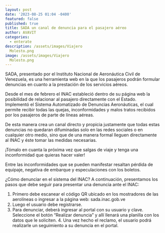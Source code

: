 ```yaml
---
layout: post
date: '2023-08-25 01:04 -0400'
featured: false
published: true
title: SADA un canal de denuncia para el pasajero aéreo
author: AVAVIT
categories:
  - enterate
description: /assets/images/Viajero
  Molesto.png
image: /assets/images/Viajero
  Molesto.png
---
```


SADA, presentado por el Instituto Nacional de Aeronáutica Civil de Venezuela, es una herramienta web en la que los pasajeros podrán formular denuncias en cuanto a la prestación de los servicios aéreos. 

Desde el mes de febrero el INAC estableció dentro de su página web la posibilidad de relacionar al pasajero directamente con el Estado. Implementó el Sistema Automatizado de Denuncias Aeronáuticas, el cual permite recibir todas las quejas, inconformidades y malos tratos recibidos por los pasajeros de parte de líneas aéreas. 

De esta manera crea un canal directo y propicia justamente que todas estas denuncias no quedaran difuminadas solo en las redes sociales o en cualquier otro medio, sino que de una manera formal lleguen directamente al INAC y éste tomar las medidas necesarias. 

¡Tómalo en cuanta la próxima vez que salgas de viaje y tenga una inconformidad que quieras hacer valer! 

Entre las inconformidades que se pueden manifestar resaltan pérdida de equipaje, negativa de embarque y especulaciones con los boletos. 

¿Cómo denunciar en el sistema del INAC? 
A continuación, presentamos los pasos que debe seguir para presentar una denuncia ante el INAC: 

1.	Primero debe escanear el código QR ubicado en los mostradores de las aerolíneas o ingresar a la página web: sada.inac.gob.ve 
2.	Luego el usuario debe registrarse. 
3.	Para denunciar, deberá ingresar al portal con su usuario y clave. Seleccione el botón “Realizar denuncia” y allí llenará una planilla con los datos que le soliciten. 4.	Una vez hecho el reclamo, el usuario podrá realizarle un seguimiento a su denuncia en el portal.
